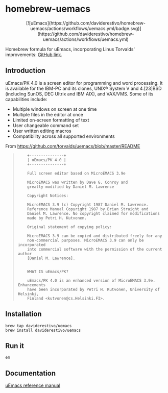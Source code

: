 # homebrew-uemacs

<p align="center">[![uEmacs](https://github.com/daviderestivo/homebrew-uemacs/actions/workflows/uemacs.yml/badge.svg)](https://github.com/daviderestivo/homebrew-uemacs/actions/workflows/uemacs.yml)</p>

Homebrew formula for uEmacs, incorporating Linus Torvalds' improvements: [GitHub link](https://github.com/torvalds/uemacs).

## Introduction

uEmacs/PK 4.0 is a screen editor for programming and word processing. It is available for the
IBM-PC and its clones, UNIX® System V and 4.[23]BSD (including SunOS, DEC Ultrix and IBM
AIX), and VAX/VMS. Some of its capabilities include:

- Multiple windows on screen at one time
- Multiple files in the editor at once
- Limited on-screen formatting of text
- User changeable command set
- User written editing macros
- Compatibility across all supported environments

From https://github.com/torvalds/uemacs/blob/master/README

>         +---------------+
>         | uEmacs/PK 4.0 |
>         +---------------+
>
>         Full screen editor based on MicroEMACS 3.9e
>
>         MicroEMACS was written by Dave G. Conroy and
>         greatly modified by Daniel M. Lawrence
>
>         Copyright Notices:
>
>         MicroEMACS 3.9 (c) Copyright 1987 Daniel M. Lawrence.
>         Reference Manual Copyright 1987 by Brian Straight and
>         Daniel M. Lawrence. No copyright claimed for modifications
>         made by Petri H. Kutvonen.
>
>         Original statement of copying policy:
>
>         MicroEMACS 3.9 can be copied and distributed freely for any
>         non-commercial purposes. MicroEMACS 3.9 can only be incorporated
>         into commercial software with the permission of the current author
>         [Daniel M. Lawrence].
>
>
>         WHAT IS uEmacs/PK?
>
>         uEmacs/PK 4.0 is an enhanced version of MicroEMACS 3.9e. Enhancements
>         have been incorporated by Petri H. Kutvonen, University of Helsinki,
>         Finland <kutvonen@cs.Helsinki.FI>.

## Installation

```
brew tap daviderestivo/uemacs
brew install daviderestivo/uemacs
```

## Run it

```
em
```

## Documentation

[uEmacs reference manual](./doc/uemacs.pdf)
